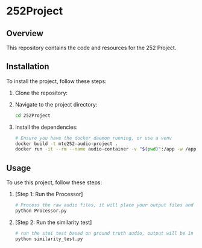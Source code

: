 # 252Project

## Overview

This repository contains the code and resources for the 252 Project.

## Installation

To install the project, follow these steps:

1. Clone the repository:

2. Navigate to the project directory:
   ```sh
   cd 252Project
   ```
3. Install the dependencies:

   ```sh
   # Ensure you have the docker daemon running, or use a venv
   docker build -t mte252-audio-project .
   docker run -it --rm --name audio-container -v "$(pwd)":/app -w /app mte252-audio-project
   ```

## Usage

To use this project, follow these steps:

1. [Step 1: Run the Processor]
   ```sh
   # Process the raw audio files, it will place your output files and graphs in the output folder
   python Processor.py
   ```
2. [Step 2: Run the similarity test]
   ```sh
   # run the stoi test based on ground truth audio, output will be in stoi_metrics.txt
   python similarity_test.py
   ```
